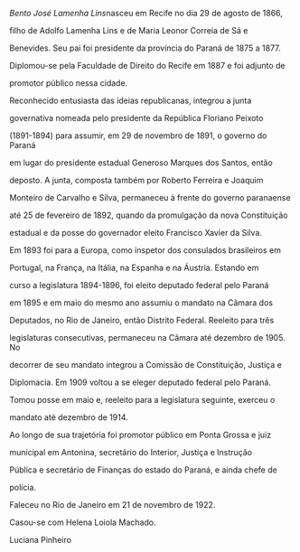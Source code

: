 

*Bento José Lamenha Lins*nasceu em Recife no dia 29 de agosto de 1866,

filho de Adolfo Lamenha Lins e de Maria Leonor Correia de Sá e

Benevides. Seu pai foi presidente da província do Paraná de 1875 a 1877.



Diplomou-se pela Faculdade de Direito do Recife em 1887 e foi adjunto de

promotor público nessa cidade.



Reconhecido entusiasta das ideias republicanas, integrou a junta

governativa nomeada pelo presidente da República Floriano Peixoto

(1891-1894) para assumir, em 29 de novembro de 1891, o governo do Paraná

em lugar do presidente estadual Generoso Marques dos Santos, então

deposto. A junta, composta também por Roberto Ferreira e Joaquim

Monteiro de Carvalho e Silva, permaneceu à frente do governo paranaense

até 25 de fevereiro de 1892, quando da promulgação da nova Constituição

estadual e da posse do governador eleito Francisco Xavier da Silva.



Em 1893 foi para a Europa, como inspetor dos consulados brasileiros em

Portugal, na França, na Itália, na Espanha e na Áustria. Estando em

curso a legislatura 1894-1896, foi eleito deputado federal pelo Paraná

em 1895 e em maio do mesmo ano assumiu o mandato na Câmara dos

Deputados, no Rio de Janeiro, então Distrito Federal. Reeleito para três

legislaturas consecutivas, permaneceu na Câmara até dezembro de 1905. No

decorrer de seu mandato integrou a Comissão de Constituição, Justiça e

Diplomacia. Em 1909 voltou a se eleger deputado federal pelo Paraná.

Tomou posse em maio e, reeleito para a legislatura seguinte, exerceu o

mandato até dezembro de 1914.



Ao longo de sua trajetória foi promotor público em Ponta Grossa e juiz

municipal em Antonina, secretário do Interior, Justiça e Instrução

Pública e secretário de Finanças do estado do Paraná, e ainda chefe de

polícia.



Faleceu no Rio de Janeiro em 21 de novembro de 1922.



Casou-se com Helena Loiola Machado.



Luciana Pinheiro



